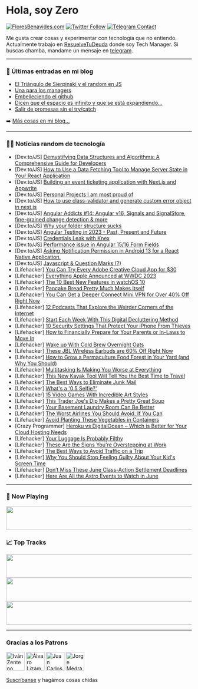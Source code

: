 # Hola, soy Zero

[![FloresBenavides.com](https://img.shields.io/website?down_message=oops&label=MiBlog&style=for-the-badge&up_message=online&url=https%3A%2F%2Ffloresbenavides.com)](https://floresbenavides.com) [![Twitter Follow](https://img.shields.io/twitter/follow/ZeroDragon?color=%231DA1F2&label=Follow&logo=twitter&logoColor=ffffff&style=for-the-badge)](https://twitter.com/zerodragon) [![Telegram Contact](https://img.shields.io/badge/escr%C3%ADbeme-ZeroDragon-%2326A5E4?style=for-the-badge&logo=telegram)](https://t.me/zerodragon)

Me gusta crear cosas y experimentar con tecnología que no entiendo.
Actualmente trabajo en [ResuelveTuDeuda](http://github.com/resuelve) donde soy Tech Manager.
Si buscas chamba, mandame un mensaje en [telegram](https://t.me/zerodragon).

---

### 📕 Últimas entradas en mi blog
<!-- BLOG-POST-LIST:START -->
- [El Triángulo de Sierpinski y el random en JS](https://floresbenavides.com/el-triangulo-de-sierpinski-y-el-random-en-js/)
- [Una para los managers](https://floresbenavides.com/una-para-los-managers/)
- [Embelleciendo el github](https://floresbenavides.com/embelleciendo-el-github/)
- [Dicen que el espacio es infinito y que se está expandiendo…](https://floresbenavides.com/dicen-que-el-espacio-es-infinito-y-que-se-esta-expandiendo/)
- [Salir de promesas sin el try/catch](https://floresbenavides.com/salir-de-promesas-sin-el-try-catch/)
<!-- BLOG-POST-LIST:END -->

➡️ [Más cosas en mi blog...](https://floresbenavides.com)

---

### 👨‍💻 Noticias random de tecnología
<!-- TECH-POSTS:START -->
- [Dev.to/JS] [Demystifying Data Structures and Algorithms: A Comprehensive Guide for Developers](https://dev.to/danities316/demystifying-data-structures-and-algorithms-a-comprehensive-guide-for-developers-5028)
- [Dev.to/JS] [How to Use a Data Fetching Tool to Manage Server State in Your React Application](https://dev.to/thelamina/how-to-use-a-data-fetching-tool-to-manage-server-state-in-your-react-application-5aj4)
- [Dev.to/JS] [Building an event ticketing application with Next.js and Appwrite](https://dev.to/arshadayvid/building-an-event-ticketing-application-with-nextjs-and-appwrite-7m)
- [Dev.to/JS] [Personal Projects I am most proud of](https://dev.to/trinly01/personal-projects-i-am-most-proud-of-1k85)
- [Dev.to/JS] [How to use class-validator and generate custom error object in nest.js](https://dev.to/nithinkjoy/how-to-use-class-validator-and-return-custom-error-object-in-nestjs-562h)
- [Dev.to/JS] [Angular Addicts #14: Angular v16, Signals and SignalStore, fine-grained change detection &amp; more](https://dev.to/this-is-angular/angular-addicts-14-angular-v16-signals-and-signalstore-fine-grained-change-detection-more-2027)
- [Dev.to/JS] [Why your folder structure sucks](https://dev.to/mfp22/why-your-folder-structure-sucks-2jb4)
- [Dev.to/JS] [Angular Testing in 2023 - Past, Present and Future](https://dev.to/this-is-angular/angular-testing-in-2023-past-present-and-future-j5m)
- [Dev.to/JS] [Credentials Leak with Knex](https://dev.to/castarco/credentials-leak-with-knex-2c0e)
- [Dev.to/JS] [Performance issue in Angular 15/16 Form Fields](https://dev.to/k_v_s/performance-issue-in-angular-1516-form-fields-41em)
- [Dev.to/JS] [Asking Notification Permission in Android 13 for a React Native Application.](https://dev.to/gautham495/asking-notification-permission-in-android-13-for-a-react-native-application-35n2)
- [Dev.to/JS] [Javascript &amp; Question Marks &lpar;?&rpar;](https://dev.to/husnain/javascript-question-marks--5gc5)
- [Lifehacker] [You Can Try Every Adobe Creative Cloud App for $30](https://lifehacker.com/you-can-try-every-adobe-creative-cloud-app-for-30-1850489802)
- [Lifehacker] [Everything Apple Announced at WWDC 2023](https://lifehacker.com/everything-apple-announced-at-wwdc-2023-1850506825)
- [Lifehacker] [The 10 Best New Features in watchOS 10](https://lifehacker.com/the-10-best-new-features-in-watchos-10-1850507797)
- [Lifehacker] [Pancake Bread Pretty Much Makes Itself](https://lifehacker.com/pancake-bread-pretty-much-makes-itself-1850507100)
- [Lifehacker] [You Can Get a Deeper Connect Mini VPN for Over 40% Off Right Now](https://lifehacker.com/you-can-get-a-deeper-connect-mini-vpn-for-over-40-off-1850489824)
- [Lifehacker] [12 Podcasts That Explore the Weirder Corners of the Internet](https://lifehacker.com/12-podcasts-that-explore-the-weirder-corners-of-the-int-1850503607)
- [Lifehacker] [Start Each Week With This Digital Decluttering Method](https://lifehacker.com/start-each-week-with-this-digital-decluttering-method-1850507159)
- [Lifehacker] [10 Security Settings That Protect Your iPhone From Thieves](https://lifehacker.com/10-security-settings-you-should-use-to-protect-your-iph-1850506736)
- [Lifehacker] [How to Financially Prepare for Your Parents or In-Laws to Move In](https://lifehacker.com/how-to-financially-prepare-for-your-parents-or-in-laws-1850506455)
- [Lifehacker] [Wake up With Cold Brew Overnight Oats](https://lifehacker.com/wake-up-with-cold-brew-overnight-oats-1850506140)
- [Lifehacker] [These JBL Wireless Earbuds are 60% Off Right Now](https://lifehacker.com/these-jbl-wireless-earbuds-are-60-off-right-now-1850493650)
- [Lifehacker] [How to Grow a Permaculture Food Forest in Your Yard &lpar;and Why You Should&rpar;](https://lifehacker.com/how-to-grow-a-permaculture-food-forest-in-your-yard-an-1850505292)
- [Lifehacker] [Multitasking Is Making You Worse at Everything](https://lifehacker.com/multitasking-is-making-you-worse-at-everything-1850505967)
- [Lifehacker] [This New Kayak Tool Will Tell You the Best Time to Travel](https://lifehacker.com/this-new-kayak-tool-will-tell-you-the-best-time-to-trav-1850502050)
- [Lifehacker] [The Best Ways to Eliminate Junk Mail](https://lifehacker.com/the-best-ways-to-eliminate-junk-mail-1850503997)
- [Lifehacker] [What&#39;s a &#39;0.5 Selfie?&#39;](https://lifehacker.com/whats-a-0-5-selfie-1850501012)
- [Lifehacker] [15 Video Games With Incredible Art Styles](https://lifehacker.com/15-video-games-with-incredible-art-styles-1850501132)
- [Lifehacker] [This Trader Joe&#39;s Dip Makes a Pretty Great Soup](https://lifehacker.com/this-trader-joes-dip-makes-a-pretty-great-soup-1850501276)
- [Lifehacker] [Your Basement Laundry Room Can Be Better](https://lifehacker.com/your-basement-laundry-room-can-be-better-1850501517)
- [Lifehacker] [The Worst Airlines You Should Avoid, If You Can](https://lifehacker.com/the-worst-airlines-you-should-avoid-if-you-can-1850501522)
- [Lifehacker] [Avoid Planting These Vegetables in Containers](https://lifehacker.com/avoid-planting-these-vegetables-in-containers-1850501535)
- [Crazy Programmer] [Heroku vs DigitalOcean – Which is Better for Your Cloud Hosting Needs](https://www.thecrazyprogrammer.com/2023/06/heroku-vs-digitalocean.html)
- [Lifehacker] [Your Luggage Is Probably Filthy](https://lifehacker.com/your-luggage-is-probably-filthy-1850501679)
- [Lifehacker] [These Are the Signs You&#39;re Overstepping at Work](https://lifehacker.com/these-are-the-signs-youre-overstepping-at-work-1850501701)
- [Lifehacker] [The Best Ways to Avoid Traffic on a Trip](https://lifehacker.com/the-best-ways-to-avoid-traffic-on-a-trip-1850501765)
- [Lifehacker] [Why You Should Stop Feeling Guilty About Your Kid&#39;s Screen Time](https://lifehacker.com/why-you-should-stop-feeling-guilty-about-your-kids-scre-1850500959)
- [Lifehacker] [Don’t Miss These June Class-Action Settlement Deadlines](https://lifehacker.com/don-t-miss-these-june-class-action-settlement-deadlines-1850501393)
- [Lifehacker] [Here Are All the Astro Events to Watch in June](https://lifehacker.com/here-are-all-the-astro-events-to-watch-in-june-1850500214)<!-- TECH-POSTS:END -->

---

### 🎵 Now Playing
<a href="https://spotify-now-playing-dun.vercel.app/now-playing?open"><img src="https://spotify-now-playing-dun.vercel.app/now-playing" width="540" height="64"></a>

### 📈 Top Tracks
<a href="https://spotify-now-playing-dun.vercel.app/top-tracks?i=1&open"><img src="https://spotify-now-playing-dun.vercel.app/top-tracks?i=1" width="540" height="64"></a>
<a href="https://spotify-now-playing-dun.vercel.app/top-tracks?i=2&open"><img src="https://spotify-now-playing-dun.vercel.app/top-tracks?i=2" width="540" height="64"></a>
<a href="https://spotify-now-playing-dun.vercel.app/top-tracks?i=3&open"><img src="https://spotify-now-playing-dun.vercel.app/top-tracks?i=3" width="540" height="64"></a>

---

### Gracias a los Patrons
[<img src="https://avatars.githubusercontent.com/u/243380?v=4" alt="Iván Zenteno" width="50px">](https://github.com/k001) [<img src="https://avatars.githubusercontent.com/u/19955639?v=4" alt="Álvaro Lizama" width="50px">](https://github.com/alvarolizama) [<img src="https://avatars.githubusercontent.com/u/2718753?v=4" alt="Juan Carlos Ruiz" width="50px">](https://github.com/JuanCrg90) [<img src="https://avatars.githubusercontent.com/u/37025?v=4" alt="Jorge Medrano" width="50px">](https://github.com/h1pp1e) 

[Suscríbanse](https://www.patreon.com/zerodragon) y hagámos cosas chidas
